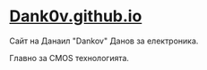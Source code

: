 # [Dank0v.github.io](dank0v.github.io)

Сайт на Данаил "Dankov" Данов за електроника.

Главно за CMOS технологията.
